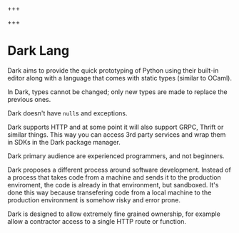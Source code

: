 
+++

+++
# Dark Lang

Dark aims to provide the quick prototyping of Python using their built-in editor along with a language that comes with static types (similar to OCaml).

In Dark, types cannot be changed; only new types are made to replace the previous ones.

Dark doesn't have `null`s and exceptions.

Dark supports HTTP and at some point it will also support GRPC, Thrift or similar things. This way you can access 3rd party services and wrap them in SDKs in the Dark package manager.

Dark primary audience are experienced programmers, and not beginners.

Dark proposes a different process around software development. Instead of a process that takes code from a machine and sends it to the production enviroment, the code is already in that environment, but sandboxed. It's done this way because transefering code from a local machine to the production environment is somehow risky and error prone.

Dark is designed to allow extremely fine grained ownership, for example allow a contractor access to a single HTTP route or function.

